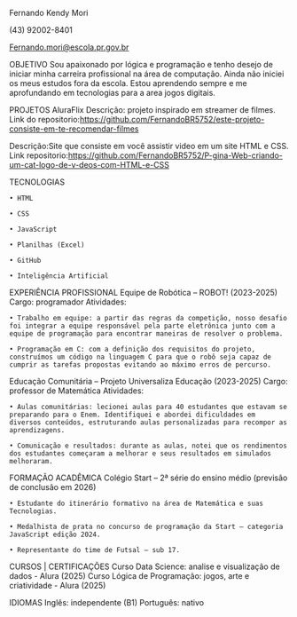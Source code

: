 Fernando Kendy Mori

(43) 92002-8401

Fernando.mori@escola.pr.gov.br


OBJETIVO
Sou apaixonado por lógica e programação e tenho desejo de iniciar minha carreira profissional na área de computação. Ainda não iniciei os meus estudos fora da escola. Estou aprendendo sempre e me aprofundando em tecnologias para a area jogos digitais.


PROJETOS 
AluraFlix 
Descrição: projeto inspirado em streamer de filmes. Link do repositorio:https://github.com/FernandoBR5752/este-projeto-consiste-em-te-recomendar-filmes



Descrição:Site que consiste em você assistir video em um site HTML e CSS. Link repositorio:https://github.com/FernandoBR5752/P-gina-Web-criando-um-cat-logo-de-v-deos-com-HTML-e-CSS


TECNOLOGIAS 
    
    • HTML 
    
    • CSS 
    
    • JavaScript 
   
    • Planilhas (Excel) 
   
    • GitHub 
   
    • Inteligência Artificial  
    







EXPERIÊNCIA PROFISSIONAL
Equipe de Robótica – ROBOT! (2023-2025) 
Cargo: programador 
Atividades: 
  
    • Trabalho em equipe: a partir das regras da competição, nosso desafio foi integrar a equipe responsável pela parte eletrônica junto com a equipe de programação para encontrar maneiras de resolver o problema. 
   
    • Programação em C: com a definição dos requisitos do projeto, construímos um código na linguagem C para que o robô seja capaz de cumprir as tarefas propostas evitando ao máximo erros de percurso. 

Educação Comunitária – Projeto Universaliza Educação (2023-2025) 
Cargo: professor de Matemática 
Atividades: 
   
    • Aulas comunitárias: lecionei aulas para 40 estudantes que estavam se preparando para o Enem. Identifiquei e abordei dificuldades em diversos conteúdos, estruturando aulas personalizadas para recompor as aprendizagens. 
    
    • Comunicação e resultados: durante as aulas, notei que os rendimentos dos estudantes começaram a melhorar e seus resultados em simulados melhoraram.


FORMAÇÃO ACADÊMICA
Colégio Start – 2ª série do ensino médio (previsão de conclusão em 2026) 
   
    • Estudante do itinerário formativo na área de Matemática e suas Tecnologias. 
   
    • Medalhista de prata no concurso de programação da Start – categoria JavaScript edição 2024. 
    
    • Representante do time de Futsal – sub 17. 


CURSOS | CERTIFICAÇÕES
Curso Data Science: analise e visualização de dados - Alura (2025)
Curso Lógica de Programação: jogos, arte e criatividade - Alura (2025)

IDIOMAS
Inglês: independente (B1)
Português: nativo
